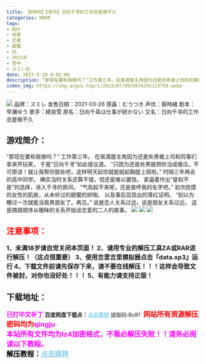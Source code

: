 ```yaml
---
title: 【KRKR】【官中】日向千寻的工作总是做不久
categories: KRKR
tags:
- ADV
- 纯爱
- 恋爱
- 甜蜜
- OL
- 2021年
- 官中
- スミレ社
date: 2023-5-20 8:02:00
description: “那现在要和我做吗？”工作第三年。在居酒屋主角因为还是处男被上司和同事们拿来开玩笑，于是“日向千寻”如此提议道。“只因为还是处男就把你当成傻瓜，不可原谅！就让我帮你脱处吧，这样明天起你就能挺起胸膛上班啦。”
index_img: https://img.acgus.top/i/2023/07/991967e245113758.webp
---
```

![](https://img.acgus.top/i/2023/07/991967e245113758.webp)
品牌：スミレ
发售日期：2021-03-26
原画：むうつき
声优：葵時緒
剧本：早瀬ゆう
歌手：綺良雪
原名：日向千尋は仕事が続かない
又名：日向千寻的工作总是做不久

## 游戏简介：
“那现在要和我做吗？”
工作第三年。
在居酒屋主角因为还是处男被上司和同事们拿来开玩笑，
于是“日向千寻”如此提议道。
“只因为还是处男就把你当成傻瓜，不可原谅！就让我帮你脱处吧，这样明天起你就能挺起胸膛上班啦。”
时隔三年再会的高中同学。
确实当时关系还算不错，但还是难以置信。
紧逼着作出“是和不是”的选择，进入千寻的房间。
“气氛起不来呢，还是直呼我的名字吧。”
初次抚摸的女性的肌肤，从未听过的甜蜜的娇喘。
以及事后显现出的落红证明。
“别以为睡过一次就能当我男朋友了。再见。”
说是恋人关系过远，说是朋友关系过近。
这是搞错顺序从暧昧的关系开始谈恋爱的二人的故事。
![](https://img.acgus.top/i/2023/07/26d5d61e49113807.webp)
![](https://img.acgus.top/i/2023/07/397e520ea0113804.webp)
![](https://img.acgus.top/i/2023/07/ec6657317e113801.webp)





## <font color=#FF0000 >注意事项：</font>
<font size=3><b>1、未满18岁请自觉关闭本页面！
2、请用专业的解压工具ZA或RAR进行解压！（这点很重要）
3、使用吉里吉里模拟器点击『data.xp3』运行
4、下载文件前请先保存下来，请不要在线解压！！！这样会导致文件被封，对你也没好处！！！
5、有能力请支持正版！</b></font>

## 下载地址：
<font color=#FF00FF size=3><b>已打中文补丁</b></font>
<b>百度网盘下载点：</b><a href="https://pan.baidu.com/s/1cCKpL-UUld9YH3jxGl9LvQ?pwd=8u91" style="color: #87CEEB;"><b>点击跳转</b></a> 提取码:8u91
<a style="padding: 0" href="https://post.qingju.org/AD/"><img style="max-width:100%" src="https://img.acgus.top/i/2024/07/478f689b8021d8d499ab43d21acf137a.gif" alt=""></a>
<b><font color=#FF0000 size=4>网站所有资源解压密码均为</b></font><b><font color=#FF00FF size=4>qingju</font><font color=#FF0000 ></font></b><br><b><font color=#FF00FF size=4>本站所有文件均为lz4加密格式，不看必解压失败！！请务必阅读以下教程。</b></font><br><b><font color=#000 size=4>解压教程：</b><a href="https://post.qingju.org/tutorial/000/" style="color: #87CEEB;"><b>点击跳转</b></a>

